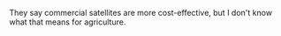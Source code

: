 They say commercial satellites are more cost-effective, but I don't know what that means for agriculture.
